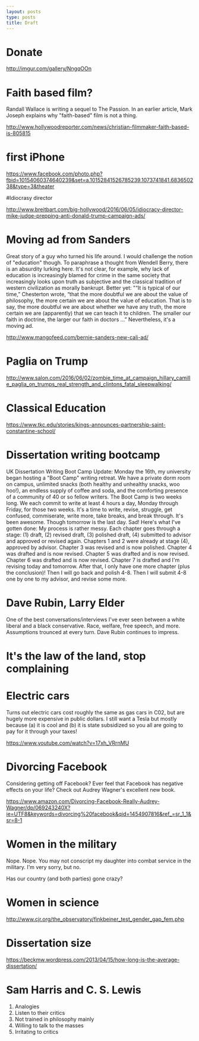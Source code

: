 ```yaml
---
layout: posts
type: posts
title: Draft
---
```



# Donate

http://imgur.com/gallery/NngqOOn


# Faith based film?

Randall Wallace is writing a sequel to The Passion.
In an earlier article, Mark Joseph explains why "faith-based" film is not a thing.

http://www.hollywoodreporter.com/news/christian-filmmaker-faith-based-is-805815


# first iPhone

https://www.facebook.com/photo.php?fbid=10154060374640239&set=a.10152841526785239.1073741841.683650238&type=3&theater


#Idiocrasy director

http://www.breitbart.com/big-hollywood/2016/06/05/idiocracy-director-mike-judge-prepping-anti-donald-trump-campaign-ads/


# Moving ad from Sanders

Great story of a guy who turned his life around.
I would challenge the notion of "education" though. To paraphrase a thought from Wendell Berry, there is an absurdity lurking here. It's not clear, for example, why lack of education is increasingly blamed for crime in the same society that increasingly looks upon truth as subjective and the classical tradition of western civilization as morally bankrupt.
Better yet: "“It is typical of our time,” Chesterton wrote, “that the more doubtful we are about the value of philosophy, the more certain we are about the value of education. That is to say, the more doubtful we are about whether we have any truth, the more certain we are (apparently) that we can teach it to children. The smaller our faith in doctrine, the larger our faith in doctors …”
Nevertheless, it's a moving ad.


http://www.mangofeed.com/bernie-sanders-new-cali-ad/


# Paglia on Trump

http://www.salon.com/2016/06/02/zombie_time_at_campaign_hillary_camille_paglia_on_trumps_real_strength_and_clintons_fatal_sleepwalking/


# Classical Education

https://www.tkc.edu/stories/kings-announces-partnership-saint-constantine-school/


# Dissertation writing bootcamp

UK Dissertation Writing Boot Camp Update:
Monday the 16th, my university began hosting a "Boot Camp" writing retreat. We have a private dorm room on campus, unlimited snacks (both healthy and unhealthy snacks, woo hoo!), an endless supply of coffee and soda, and the comforting presence of a community of 40 or so fellow writers.
The Boot Camp is two weeks long. We each commit to write at least 4 hours a day, Monday through Friday, for those two weeks. It's a time to write, revise, struggle, get confused, commiserate, write more, take breaks, and break through.
It's been awesome. Though tomorrow is the last day. Sad!
Here's what I've gotten done:
My process is rather messy. Each chapter goes through a stage: (1) draft, (2) revised draft, (3) polished draft, (4) submitted to advisor and approved or revised again.
Chapters 1 and 2 were already at stage (4), approved by advisor.
Chapter 3 was revised and is now polished.
Chapter 4 was drafted and is now revised.
Chapter 5 was drafted and is now revised.
Chapter 6 was drafted and is now revised. 
Chapter 7 is drafted and I'm revising today and tomorrow.
After that, I only have one more chapter (plus the conclusion)!
Then I will go back and polish 4-8. Then I will submit 4-8 one by one to my advisor, and revise some more.


# Dave Rubin, Larry Elder

One of the best conversations/interviews I've ever seen between a white liberal and a black conservative. Race, welfare, free speech, and more.
Assumptions trounced at every turn. Dave Rubin continues to impress.


# It's the law of the land, stop complaining


# Electric cars

Turns out electric cars cost roughly the same as gas cars in C02, but are hugely more expensive in public dollars. I still want a Tesla but mostly because (a) it is cool and (b) it is state subsidized so you all are going to pay for it through your taxes!

https://www.youtube.com/watch?v=17xh_VRrnMU


# Divorcing Facebook

Considering getting off Facebook? Ever feel that Facebook has negative effects on your life? Check out Audrey Wagner's excellent new book.


https://www.amazon.com/Divorcing-Facebook-Really-Audrey-Wagner/dp/069243240X?ie=UTF8&keywords=divorcing%20facebook&qid=1454907816&ref_=sr_1_1&sr=8-1

# Women in the military

Nope. Nope. You may not conscript my daughter into combat service in the military. I'm very sorry, but no.

Has our country (and both parties) gone crazy?


# Women in science

http://www.cjr.org/the_observatory/finkbeiner_test_gender_gap_fem.php

# Dissertation size

https://beckmw.wordpress.com/2013/04/15/how-long-is-the-average-dissertation/

# Sam Harris and C. S. Lewis

1. Analogies
2. Listen to their critics
3. Not trained in philosophy mainly
4. Willing to talk to the masses
5. Irritating to critics